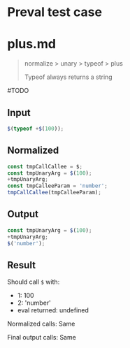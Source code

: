 # Preval test case

# plus.md

> normalize > unary > typeof > plus
>
> Typeof always returns a string

#TODO

## Input

`````js filename=intro
$(typeof +$(100));
`````

## Normalized

`````js filename=intro
const tmpCallCallee = $;
const tmpUnaryArg = $(100);
+tmpUnaryArg;
const tmpCalleeParam = 'number';
tmpCallCallee(tmpCalleeParam);
`````

## Output

`````js filename=intro
const tmpUnaryArg = $(100);
+tmpUnaryArg;
$('number');
`````

## Result

Should call `$` with:
 - 1: 100
 - 2: 'number'
 - eval returned: undefined

Normalized calls: Same

Final output calls: Same
